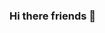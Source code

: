 ### Hi there friends 👋

<!--
**Somtrip/Somtrip** is a ✨ _special_ ✨ repository because its `README.md` (this file) appears on your GitHub profile.

Here are some ideas to get you started:

 🔭 I’m currently working on personal project and opensource.
 🌱 I’m currently learning web development.
 👯 I’m looking to collaborate on opensource and projects.
- 🤔 I’m looking for help with ...
- 💬 Ask me about ...
- 📫 How to reach me: ...
- 😄 Pronouns: ...
- ⚡ Fun fact: ...
-->
